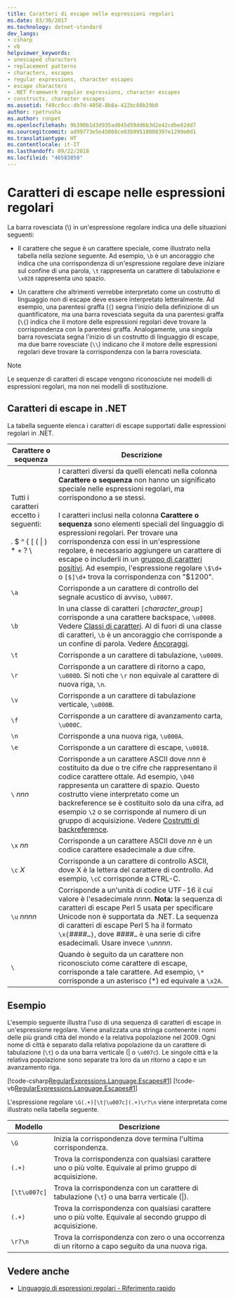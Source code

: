 ```yaml
---
title: Caratteri di escape nelle espressioni regolari
ms.date: 03/30/2017
ms.technology: dotnet-standard
dev_langs:
- csharp
- vb
helpviewer_keywords:
- unescaped characters
- replacement patterns
- characters, escapes
- regular expressions, character escapes
- escape characters
- .NET Framework regular expressions, character escapes
- constructs, character escapes
ms.assetid: f49cc9cc-db7d-4058-8b8a-422bc08b29b0
author: rpetrusha
ms.author: ronpet
ms.openlocfilehash: 9b390b1d3d935ad045d59dd6b3d2e42cdbe82dd7
ms.sourcegitcommit: ad99773e5e45068ce03b99518008397e1299e0d1
ms.translationtype: HT
ms.contentlocale: it-IT
ms.lasthandoff: 09/22/2018
ms.locfileid: "46583850"
---
```

# <a name="character-escapes-in-regular-expressions"></a>Caratteri di escape nelle espressioni regolari
La barra rovesciata (\\) in un'espressione regolare indica una delle situazioni seguenti:  
  
-   Il carattere che segue è un carattere speciale, come illustrato nella tabella nella sezione seguente. Ad esempio, `\b` è un ancoraggio che indica che una corrispondenza di un'espressione regolare deve iniziare sul confine di una parola, `\t` rappresenta un carattere di tabulazione e `\x020` rappresenta uno spazio.  
  
-   Un carattere che altrimenti verrebbe interpretato come un costrutto di linguaggio non di escape deve essere interpretato letteralmente. Ad esempio, una parentesi graffa (`{`) segna l'inizio della definizione di un quantificatore, ma una barra rovesciata seguita da una parentesi graffa (`\{`) indica che il motore delle espressioni regolari deve trovare la corrispondenza con la parentesi graffa. Analogamente, una singola barra rovesciata segna l'inizio di un costrutto di linguaggio di escape, ma due barre rovesciate (`\\`) indicano che il motore delle espressioni regolari deve trovare la corrispondenza con la barra rovesciata.  
  
> [!NOTE]
>  Le sequenze di caratteri di escape vengono riconosciute nei modelli di espressioni regolari, ma non nei modelli di sostituzione.  
  
## <a name="character-escapes-in-net"></a>Caratteri di escape in .NET  
 La tabella seguente elenca i caratteri di escape supportati dalle espressioni regolari in .NET.  
  
|Carattere o sequenza|Descrizione|  
|---------------------------|-----------------|  
|Tutti i caratteri eccetto i seguenti:<br /><br /> . $ ^ { [ ( &#124; ) * + ? \ |I caratteri diversi da quelli elencati nella colonna **Carattere o sequenza** non hanno un significato speciale nelle espressioni regolari, ma corrispondono a se stessi.<br /><br /> I caratteri inclusi nella colonna **Carattere o sequenza** sono elementi speciali del linguaggio di espressioni regolari. Per trovare una corrispondenza con essi in un'espressione regolare, è necessario aggiungere un carattere di escape o includerli in un [gruppo di caratteri positivi](../../../docs/standard/base-types/character-classes-in-regular-expressions.md). Ad esempio, l'espressione regolare `\$\d+` o `[$]\d+` trova la corrispondenza con "$1200".|  
|`\a`|Corrisponde a un carattere di controllo del segnale acustico di avviso, `\u0007`.|  
|`\b`|In una classe di caratteri `[`*character_group*`]` corrisponde a una carattere backspace, `\u0008`.  Vedere [Classi di caratteri](../../../docs/standard/base-types/character-classes-in-regular-expressions.md). Al di fuori di una classe di caratteri, `\b` è un ancoraggio che corrisponde a un confine di parola. Vedere [Ancoraggi](../../../docs/standard/base-types/anchors-in-regular-expressions.md).|  
|`\t`|Corrisponde a un carattere di tabulazione, `\u0009`.|  
|`\r`|Corrisponde a un carattere di ritorno a capo, `\u000D`. Si noti che `\r` non equivale al carattere di nuova riga, `\n`.|  
|`\v`|Corrisponde a un carattere di tabulazione verticale, `\u000B`.|  
|`\f`|Corrisponde a un carattere di avanzamento carta, `\u000C`.|  
|`\n`|Corrisponde a una nuova riga, `\u000A`.|  
|`\e`|Corrisponde a un carattere di escape, `\u001B`.|  
|`\` *nnn*|Corrisponde a un carattere ASCII dove *nnn* è costituito da due o tre cifre che rappresentano il codice carattere ottale. Ad esempio, `\040` rappresenta un carattere di spazio. Questo costrutto viene interpretato come un backreference se è costituito solo da una cifra, ad esempio `\2` o se corrisponde al numero di un gruppo di acquisizione. Vedere [Costrutti di backreference](../../../docs/standard/base-types/backreference-constructs-in-regular-expressions.md).|  
|`\x` *nn*|Corrisponde a un carattere ASCII dove *nn* è un codice carattere esadecimale a due cifre.|  
|`\c` *X*|Corrisponde a un carattere di controllo ASCII, dove X è la lettera del carattere di controllo. Ad esempio, `\cC` corrisponde a CTRL-C.|  
|`\u` *nnnn*|Corrisponde a un'unità di codice UTF-16 il cui valore è l'esadecimale *nnnn*. **Nota:** la sequenza di caratteri di escape Perl 5 usata per specificare Unicode non è supportata da .NET. La sequenza di caratteri di escape Perl 5 ha il formato `\x{`*####*`…}`, dove *####*`…` è una serie di cifre esadecimali. Usare invece `\u`*nnnn*.|  
|`\`|Quando è seguito da un carattere non riconosciuto come carattere di escape, corrisponde a tale carattere. Ad esempio, `\*` corrisponde a un asterisco (*) ed equivale a `\x2A`.|  
  
## <a name="an-example"></a>Esempio  
 L'esempio seguente illustra l'uso di una sequenza di caratteri di escape in un'espressione regolare. Viene analizzata una stringa contenente i nomi delle più grandi città del mondo e la relativa popolazione nel 2009. Ogni nome di città è separato dalla relativa popolazione da un carattere di tabulazione (`\t`) o da una barra verticale (&#124; o `\u007c`). Le singole città e la relativa popolazione sono separate tra loro da un ritorno a capo e un avanzamento riga.  
  
 [!code-csharp[RegularExpressions.Language.Escapes#1](../../../samples/snippets/csharp/VS_Snippets_CLR/regularexpressions.language.escapes/cs/escape1.cs#1)]
 [!code-vb[RegularExpressions.Language.Escapes#1](../../../samples/snippets/visualbasic/VS_Snippets_CLR/regularexpressions.language.escapes/vb/escape1.vb#1)]  
  
 L'espressione regolare `\G(.+)[\t|\u007c](.+)\r?\n` viene interpretata come illustrato nella tabella seguente.  
  
|Modello|Descrizione|  
|-------------|-----------------|  
|`\G`|Inizia la corrispondenza dove termina l'ultima corrispondenza.|  
|`(.+)`|Trova la corrispondenza con qualsiasi carattere uno o più volte. Equivale al primo gruppo di acquisizione.|  
|`[\t\u007c]`|Trova la corrispondenza con un carattere di tabulazione (`\t`) o una barra verticale (&#124;).|  
|`(.+)`|Trova la corrispondenza con qualsiasi carattere uno o più volte. Equivale al secondo gruppo di acquisizione.|  
|`\r?\n`|Trova la corrispondenza con zero o una occorrenza di un ritorno a capo seguito da una nuova riga.|  
  
## <a name="see-also"></a>Vedere anche

- [Linguaggio di espressioni regolari - Riferimento rapido](../../../docs/standard/base-types/regular-expression-language-quick-reference.md)

